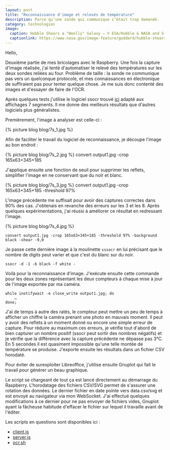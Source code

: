```yaml
---
layout: post
title: "Reconnaissance d'image et relevés de température"
description: Parce qu’une sonde qui communique c’était trop demandé.
category: technologies
image:
  caption: Hubble Shears a "Woolly" Galaxy — © ESA/Hubble & NASA and S. Smartt (Queen's University Belfast)
  captionlink: https://www.nasa.gov/image-feature/goddard/hubble-shears-a-woolly-galaxy
---
```


Hello,

Deuxième partie de mes bricolages avec le Raspberry. Une fois la
capture d'image réalisée, j'ai tenté d'automatiser le relevé des
températures sur les deux sondes reliées au four. Problème de taille :
la sonde ne communique pas vers un quelconque protocole, et mes
connaissances en électronique de suffiraient pas pour tenter quelque
chose. Je me suis donc contenté des images et d'essayer de faire de
l'OCR.

Après quelques tests j'utilise le logiciel ssocr trouvé
[ici](https://www.unix-ag.uni-kl.de/~auerswal/ssocr/) adapté aux
affichages 7 segments. Il me donne des meilleurs résultats que
d'autres logiciels plus généralistes.

Premièrement, l'image à analyser est celle-ci :

{% picture blog blog/7s_1.jpg %}

Afin de faciliter le travail du logiciel de reconnaissance, je découpe
l'image au bon endroit :

{% picture blog blog/7s_2.jpg %}
    convert output1.jpg -crop 165x63+345+185

J'applique ensuite une fonction de seuil pour supprimer les reflets,
simplifier l'image en ne conservant que du noir et blanc.

{% picture blog blog/7s_3.jpg %}
    convert output1.jpg -crop 165x63+345+185 -threshold 97%

L'image précédente me suffisait pour avoir des captures correctes dans
90% des cas. J'obtenais en revanche des erreurs sur les 3 et les 8.
Après quelques expérimentations, j'ai réussi à améliorer ce résultat
en redressant l'image.

{% picture blog blog/7s_4.jpg %}

    convert output1.jpg -crop 165x63+345+185 -threshold 97% -background black -shear -9,0

Je passe cette dernière image à la moulinette `sssocr` en lui
précisant que le nombre de digits peut varier et que c'est du blanc
sur du noir.

    ssocr -d -1 -b black -f white - 

Voilà pour la reconnaissance d'image. J'exécute ensuite cette commande
pour les deux zones représentant les deux compteurs à chaque mise à
jour de l'image exportée par ma caméra.

    while inotifywait -e close_write output1.jpg; do
        …
    done;

J'ai de temps à autre des ratés, le compteur peut mettre un peu de
temps à afficher un chiffre la caméra prenant une photo en mauvais
moment. Il peut y avoir des reflets à un moment donné ou encore une
simple erreur de capture. Pour réduire au maximum ces erreurs, je
vérifie tout d'abord de bien capturer un nombre positif (ssocr peut
sortir des nombres négatifs) et je vérifie que la différence avec la
capture précédente ne dépasse pas 3°C. En 5 secondes il est quasiment
impossible qu'une telle montée de température se produise. J'exporte
ensuite les résultats dans un fichier CSV horodaté.

Pour éviter de surexploiter Libreoffice, j'utilise ensuite Gnuplot qui
fait le travail pour générer un beau graphique.

Le script se chargeant de tout ça est lancé directement au démarrage
du Raspberry. L'horodatage des fichiers CSV/SVG permet de s'assurer
une rotation des données. Le dernier fichier en date pointe vers
data.csv/svg et est envoyé au navigateur via mon WebSocket. J'ai
effectué quelques modifications à ce dernier pour ne pas envoyer de
fichiers vides, Gnuplot ayant la fâcheuse habitude d'effacer le
fichier sur lequel il travaille avant de l'éditer.

Les scripts en questions sont disponibles ici :

- [client.js](/scripts/client.js)
- [server.js](/scripts/server.js)
- [ocr.sh](/scripts/ocr.sh)
 

